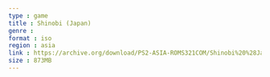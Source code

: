 ```yaml
---
type : game
title : Shinobi (Japan)
genre : 
format : iso
region : asia
link : https://archive.org/download/PS2-ASIA-ROMS321COM/Shinobi%20%28Japan%29.7z
size : 873MB
---
```

